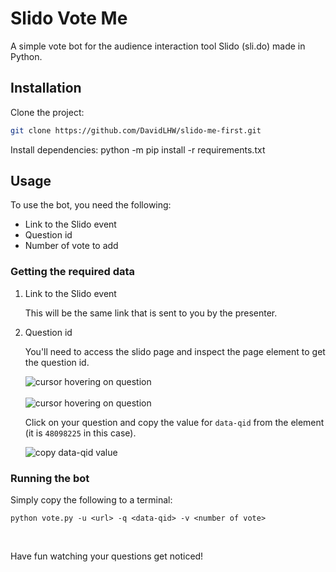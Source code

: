 # Slido Vote Me

A simple vote bot for the audience interaction tool Slido (sli.do) made in Python.

## Installation

Clone the project:
```bash
git clone https://github.com/DavidLHW/slido-me-first.git
```

Install dependencies:
    python -m pip install -r requirements.txt

## Usage
To use the bot, you need the following:
*   Link to the Slido event
*   Question id
*   Number of vote to add

### Getting the required data
1.  Link to the Slido event

    This will be the same link that is sent to you by the presenter.

2.  Question id

    You'll need to access the slido page and inspect the page element to get the question id.
    
    ![cursor hovering on question](asset/event_page.jpg?raw=true)  
    <br>
    ![cursor hovering on question](asset/inspect_element_on_page.jpg?raw=true)

    Click on your question and copy the value for `data-qid` from the element (it is `48098225` in this case).

    ![copy data-qid value](asset/copy_data-qid.jpg?raw=true)

### Running the bot

Simply copy the following to a terminal:

```shell
python vote.py -u <url> -q <data-qid> -v <number of vote>
```

<br>

Have fun watching your questions get noticed!
